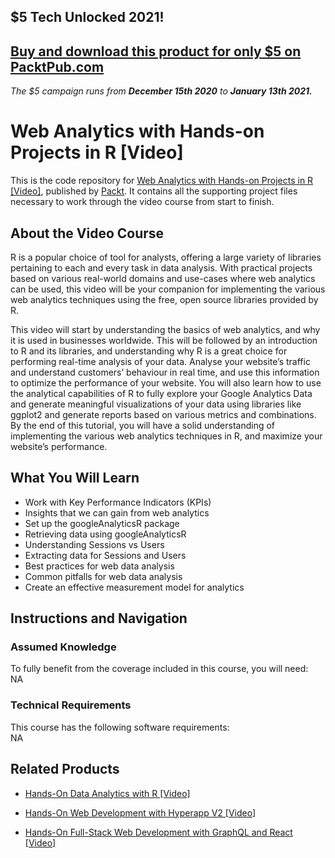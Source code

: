 ## $5 Tech Unlocked 2021!
[Buy and download this product for only $5 on PacktPub.com](https://www.packtpub.com/)
-----
*The $5 campaign         runs from __December 15th 2020__ to __January 13th 2021.__*

# Web Analytics with Hands-on Projects in R [Video]
This is the code repository for [Web Analytics with Hands-on Projects in R [Video]](https://www.packtpub.com/big-data-and-business-intelligence/web-analytics-hands-projects-r-video?utm_source=github&utm_medium=repository&utm_campaign=9781787126527), published by [Packt](https://www.packtpub.com/?utm_source=github). It contains all the supporting project files necessary to work through the video course from start to finish.
## About the Video Course
R is a popular choice of tool for analysts, offering a large variety of libraries pertaining to each and every task in data analysis. With practical projects based on various real-world domains and use-cases where web analytics can be used, this video will be your companion for implementing the various web analytics techniques using the free, open source libraries provided by R.

This video will start by understanding the basics of web analytics, and why it is used in businesses worldwide. This will be followed by an introduction to R and its libraries, and understanding why R is a great choice for performing real-time analysis of your data. Analyse your website’s traffic and understand customers’ behaviour in real time, and use this information to optimize the performance of your website. You will also learn how to use the analytical capabilities of R to fully explore your Google Analytics Data and generate meaningful visualizations of your data using libraries like ggplot2 and generate reports based on various metrics and combinations. By the end of this tutorial, you will have a solid understanding of implementing the various web analytics techniques in R, and maximize your website’s performance.

<H2>What You Will Learn</H2>
<DIV class=book-info-will-learn-text>
<UL>
<LI>Work with Key Performance Indicators (KPIs) 
<LI>Insights that we can gain from web analytics 
<LI>Set up the googleAnalyticsR package 
<LI>Retrieving data using googleAnalyticsR 
<LI>Understanding Sessions vs Users 
<LI>Extracting data for Sessions and Users 
<LI>Best practices for web data analysis 
<LI>Common pitfalls for web data analysis 
<LI>Create an effective measurement model for analytics </LI></UL></DIV>

## Instructions and Navigation
### Assumed Knowledge
To fully benefit from the coverage included in this course, you will need:<br/>
NA
### Technical Requirements
This course has the following software requirements:<br/>
NA

## Related Products
* [Hands-On Data Analytics with R [Video]]()

* [Hands-On Web Development with Hyperapp V2 [Video]]()

* [Hands-On Full-Stack Web Development with GraphQL and React [Video]]()

